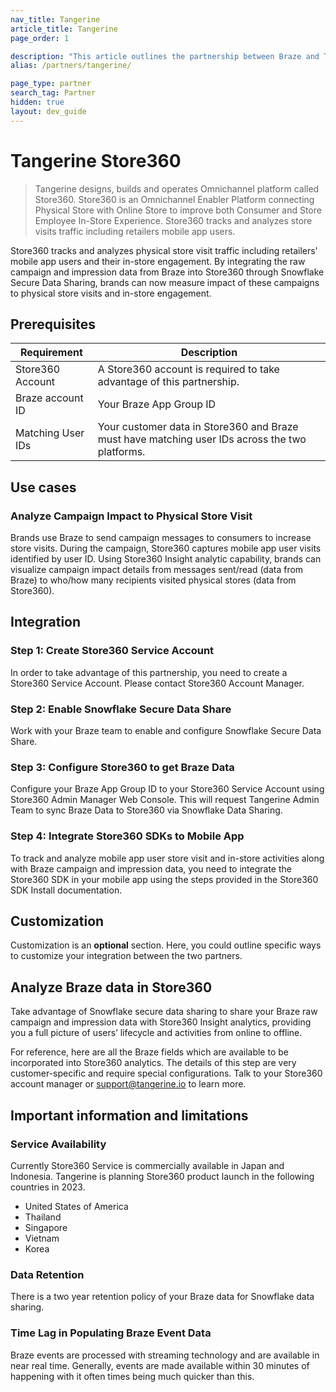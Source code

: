 ```yaml
---
nav_title: Tangerine
article_title: Tangerine
page_order: 1

description: "This article outlines the partnership between Braze and Tangerine Store360, Omnichannel platform that connects physical stores with online stores to provide superior  in-store experiences for both consumers and store employees. Through this integration, Braze raw campaign and impression data is available on Store360 via Snowflake Secure Data Sharing, and brands can measure how their campaigns affect in-store engagement and store traffic."
alias: /partners/tangerine/

page_type: partner
search_tag: Partner
hidden: true
layout: dev_guide
---
```


# Tangerine Store360

> Tangerine designs, builds and operates Omnichannel platform called Store360.
Store360 is an Omnichannel Enabler Platform connecting Physical Store with Online Store to improve both Consumer and Store Employee In-Store Experience.
Store360 tracks and analyzes store visits traffic including retailers mobile app users.

Store360 tracks and analyzes physical store visit traffic including retailers' mobile app users and their in-store engagement.
By integrating the raw campaign and impression data from Braze into Store360 through Snowflake Secure Data Sharing, brands can now measure impact of these campaigns to physical store visits and in-store engagement.


## Prerequisites

| Requirement | Description |
| ----------- | ----------- |
| Store360 Account | A Store360 account is required to take advantage of this partnership. |
| Braze account ID | Your Braze App Group ID |
| Matching User IDs | Your customer data in Store360 and Braze must have matching user IDs across the two platforms. |

## Use cases

### Analyze Campaign Impact to Physical Store Visit
Brands use Braze to send campaign messages to consumers to increase store visits. During the campaign, Store360 captures mobile app user visits identified by user ID.
Using Store360 Insight analytic capability, brands can visualize campaign impact details from messages sent/read (data from Braze) to who/how many recipients visited physical stores (data from Store360).

## Integration

### Step 1: Create Store360 Service Account

In order to take advantage of this partnership, you need to create a Store360 Service Account. Please contact Store360 Account Manager.

### Step 2: Enable Snowflake Secure Data Share

Work with your Braze team to enable and configure Snowflake Secure Data Share.

### Step 3: Configure Store360 to get Braze Data

Configure your Braze App Group ID to your Store360 Service Account using Store360 Admin Manager Web Console.
This will request Tangerine Admin Team to sync Braze Data to Store360 via Snowflake Data Sharing.

### Step 4: Integrate Store360 SDKs to Mobile App

To track and analyze mobile app user store visit and in-store activities along with Braze campaign and impression data, you need to integrate the Store360 SDK in your mobile app using the steps provided in the Store360 SDK Install documentation.

## Customization

Customization is an **optional** section. Here, you could outline specific ways to customize your integration between the two partners.

## Analyze Braze data in Store360

Take advantage of Snowflake secure data sharing to share your Braze raw campaign and impression data with Store360 Insight analytics, providing you a full picture of users’ lifecycle and activities from online to offline.

For reference, here are all the Braze fields which are available to be incorporated into Store360 analytics. The details of this step are very customer-specific and require special configurations. Talk to your Store360 account manager or support@tangerine.io to learn more.

## Important information and limitations

### Service Availability

Currently Store360 Service is commercially available in Japan and Indonesia.
Tangerine is planning Store360 product launch in the following countries in 2023.
- United States of America
- Thailand
- Singapore
- Vietnam
- Korea

### Data Retention

There is a two year retention policy of your Braze data for Snowflake data sharing.

### Time Lag in Populating Braze Event Data

Braze events are processed with streaming technology and are available in near real time. Generally, events are made available within 30 minutes of happening with it often times being much quicker than this.
